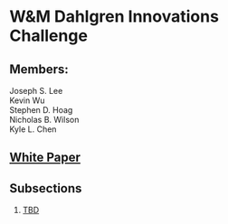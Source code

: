 # W&M Dahlgren Innovations Challenge

## Members:
Joseph S. Lee  
Kevin Wu  
Stephen D. Hoag  
Nicholas B. Wilson  
Kyle L. Chen  

## [White Paper](https://docs.google.com/document/d/1Xppf6QdNAMhJ6N96sseM0M005vMf4IOP/edit?usp=sharing&ouid=106865301655792132926&rtpof=true&sd=true)

## Subsections
1. [TBD](https://github.com/K-L-Chen/WM_Dahlgren_Challenge/new/main)
